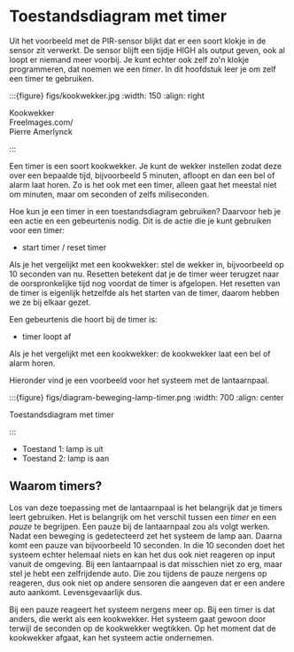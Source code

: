 # Toestandsdiagram met timer

Uit het voorbeeld met de PIR-sensor blijkt dat er een soort klokje in de sensor zit verwerkt. De sensor blijft een tijdje HIGH als output geven, ook al loopt er niemand meer voorbij. Je kunt echter ook zelf zo'n klokje programmeren, dat noemen we een *timer*. In dit hoofdstuk leer je om zelf een timer te gebruiken.


:::{figure} figs/kookwekker.jpg
:width: 150
:align: right

Kookwekker  
FreeImages.com/  
Pierre Amerlynck

:::

Een timer is een soort kookwekker. Je kunt de wekker instellen zodat deze over een bepaalde tijd, bijvoorbeeld 5 minuten, afloopt en dan een bel of alarm laat horen. Zo is het ook met een timer, alleen gaat het meestal niet om minuten, maar om seconden of zelfs miliseconden.

Hoe kun je een timer in een toestandsdiagram gebruiken? Daarvoor heb je een actie en een gebeurtenis nodig. Dit is de actie die je kunt gebruiken voor een timer:

* start timer / reset timer

Als je het vergelijkt met een kookwekker: stel de wekker in, bijvoorbeeld op 10 seconden van nu. Resetten betekent dat je de timer weer terugzet naar de oorspronkelijke tijd nog voordat de timer is afgelopen. Het resetten van de timer is eigenlijk hetzelfde als het starten van de timer, daarom hebben we ze bij elkaar gezet.

Een gebeurtenis die hoort bij de timer is:

* timer loopt af

Als je het vergelijkt met een kookwekker: de kookwekker laat een bel of alarm horen.

Hieronder vind je een voorbeeld voor het systeem met de lantaarnpaal.

:::{figure} figs/diagram-beweging-lamp-timer.png
:width: 700
:align: center

Toestandsdiagram met timer

::: 

* Toestand 1: lamp is uit
* Toestand 2: lamp is aan

## Waarom timers?

Los van deze toepassing met de lantaarnpaal is het belangrijk dat je timers leert gebruiken. Het is belangrijk om het verschil tussen een *timer* en een *pauze* te begrijpen. Een pauze bij de lantaarnpaal zou als volgt werken. Nadat een beweging is gedetecteerd zet het systeem de lamp aan. Daarna komt een pauze van bijvoorbeeld 10 seconden. In die 10 seconden doet het systeem echter helemaal niets en kan het dus ook niet reageren op input vanuit de omgeving. Bij een lantaarnpaal is dat misschien niet zo erg, maar stel je hebt een zelfrijdende auto. Die zou tijdens de pauze nergens op reageren, dus ook niet op andere sensoren die aangeven dat er een andere auto aankomt. Levensgevaarlijk dus.

Bij een pauze reageert het systeem nergens meer op. Bij een timer is dat anders, die werkt als een kookwekker. Het systeem gaat gewoon door terwijl de seconden op de kookwekker wegtikken. Op het moment dat de kookwekker afgaat, kan het systeem actie ondernemen.